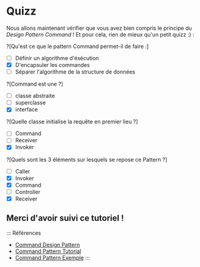# Quizz

Nous allons maintenant vérifier que vous avez bien compris le principe du _Design Pattern Command_ ! Et pour cela, rien de mieux qu'un petit quizz :) :

?[Qu'est ce que le pattern Command permet-il de faire :]
-[ ] Définir un algorithme d'éxécution
-[x] D'encapsuler les commandes
-[ ] Séparer l'algorithme de la structure de données

?[Command est une ?]
-[ ] classe abstraite
-[ ] superclasse
-[x] interface

?[Quelle classe initialise la requête en premier lieu ?]
-[ ] Command
-[ ] Receiver
-[x] Invoker

?[Quels sont les 3 éléments sur lesquels se repose ce Pattern ?]
-[ ] Caller
-[x] Invoker
-[x] Command
-[ ] Controller
-[x] Receiver

## Merci d'avoir suivi ce tutoriel !

::: Références
+ [Command Design Pattern](https://en.wikipedia.org/wiki/Command_pattern)
+ [Command Pattern Tutorial](https://www.journaldev.com/1624/command-design-pattern)
+ [Command Pattern Exemple](https://www.programcreek.com/2013/02/java-design-pattern-command/)
:::
